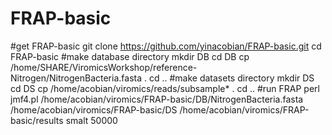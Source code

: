 # FRAP-basic

#get FRAP-basic
git clone https://github.com/yinacobian/FRAP-basic.git
cd FRAP-basic
#make database directory
mkdir DB
cd DB
cp /home/SHARE/ViromicsWorkshop/reference-Nitrogen/NitrogenBacteria.fasta .
cd ..
#make datasets directory
mkdir DS
cd DS
cp /home/acobian/viromics/reads/subsample* .
cd ..
#run FRAP
perl jmf4.pl /home/acobian/viromics/FRAP-basic/DB/NitrogenBacteria.fasta /home/acobian/viromics/FRAP-basic/DS /home/acobian/viromics/FRAP-basic/results smalt 50000
